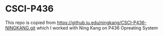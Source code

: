 # CSCI-P436

This repo is copied from https://github.iu.edu/ningkang/CSCI-P436-NINGKANG.git
which I worked with Ning Kang on P436 Opreating System
